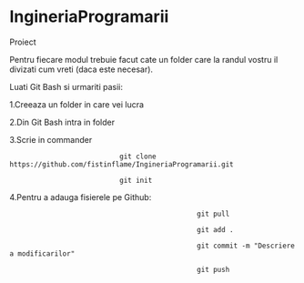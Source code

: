 # IngineriaProgramarii
Proiect

Pentru fiecare modul trebuie facut cate un folder care la randul vostru il divizati cum  vreti (daca este necesar).

Luati Git Bash si urmariti pasii:


1.Creeaza un folder in care vei lucra

2.Din Git Bash intra in folder

3.Scrie in commander

                               git clone https://github.com/fistinflame/IngineriaProgramarii.git

                               git init

4.Pentru a adauga fisierele pe Github:            

                                                  git pull

                                                  git add .
                                                  
                                                  git commit -m "Descriere a modificarilor"
                                                  
                                                  git push
